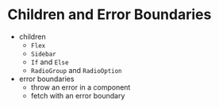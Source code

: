 # Children and Error Boundaries

* children
  * `Flex`
  * `Sidebar`
  * `If` and `Else`
  * `RadioGroup` and `RadioOption`
* error boundaries
  * throw an error in a component
  * fetch with an error boundary
